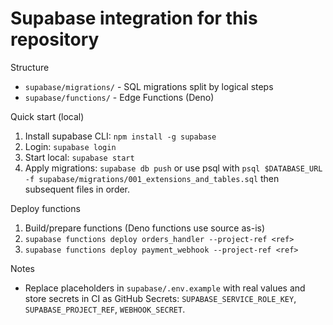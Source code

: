 # Supabase integration for this repository

Structure
- `supabase/migrations/` - SQL migrations split by logical steps
- `supabase/functions/` - Edge Functions (Deno)

Quick start (local)
1. Install supabase CLI: `npm install -g supabase`
2. Login: `supabase login`
3. Start local: `supabase start`
4. Apply migrations: `supabase db push` or use psql with `psql $DATABASE_URL -f supabase/migrations/001_extensions_and_tables.sql` then subsequent files in order.

Deploy functions
1. Build/prepare functions (Deno functions use source as-is)
2. `supabase functions deploy orders_handler --project-ref <ref>`
3. `supabase functions deploy payment_webhook --project-ref <ref>`

Notes
- Replace placeholders in `supabase/.env.example` with real values and store secrets in CI as GitHub Secrets: `SUPABASE_SERVICE_ROLE_KEY`, `SUPABASE_PROJECT_REF`, `WEBHOOK_SECRET`.
